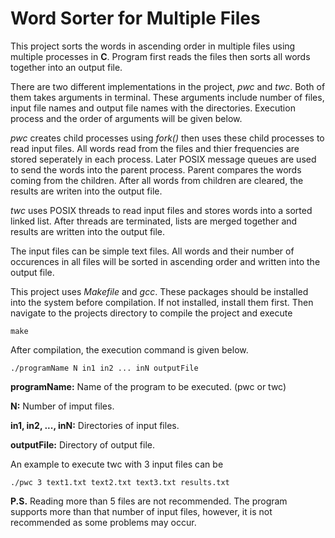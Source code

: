 # Word Sorter for Multiple Files
This project sorts the words in ascending order in multiple files using multiple processes in **C**. Program first reads the files then sorts all words together into an output file.

There are two different implementations in the project, *pwc* and *twc*. Both of them takes arguments in terminal. These arguments include number of files, input file names and output file names with the directories. Execution process and the order of arguments will be given below.

*pwc* creates child processes using *fork()* then uses these child processes to read input files. All words read from the files and thier frequencies are stored seperately in each process. Later POSIX message queues are used to send the words into the parent process. Parent compares the words coming from the children. After all words from children are cleared, the results are writen into the output file.

*twc* uses POSIX threads to read input files and stores words into a sorted linked list. After threads are terminated, lists are merged together and results are written into the output file.

The input files can be simple text files. All words and their number of occurences in all files will be sorted in ascending order and written into the output file. 

This project uses *Makefile* and *gcc*. These packages should be installed into the system before compilation. If not installed, install them first. Then navigate to the projects directory to compile the project and execute
```
make
```

After compilation, the execution command is given below.
```
./programName N in1 in2 ... inN outputFile
```
**programName:** Name of the program to be executed. (pwc or twc)

**N:** Number of imput files.

**in1, in2, ..., inN:** Directories of input files.

**outputFile:** Directory of output file.

An example to execute twc with 3 input files can be
```
./pwc 3 text1.txt text2.txt text3.txt results.txt
```

**P.S.** Reading more than 5 files are not recommended. The program supports more than that number of input files, however, it is not recommended as some problems may occur.
